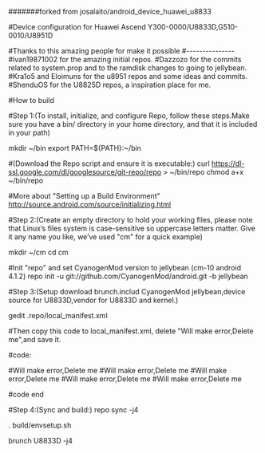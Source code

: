 #######forked from josalaito/android_device_huawei_u8833

#Device configuration for Huawei Ascend Y300-0000/U8833D,G510-0010/U8951D

#Thanks to this amazing people for make it possible
#---------------
#ivan19871002 for the amazing initial repos.
#Dazzozo for the commits related to system.prop and to the ramdisk changes to going to jellybean.
#Kra1o5 and Eloimuns for the u8951 repos and some ideas and commits.
#ShenduOS for the U8825D repos, a inspiration place for me.


#How to build



#Step 1:(To install, initialize, and configure Repo, follow these steps.Make sure you have a bin/ directory in your home directory, and that it is included in your path)

mkdir ~/bin
export PATH=${PATH}:~/bin

#(Download the Repo script and ensure it is executable:)
curl https://dl-ssl.google.com/dl/googlesource/git-repo/repo > ~/bin/repo
chmod a+x ~/bin/repo

#More about "Setting up a Build Environment" http://source.android.com/source/initializing.html




#Step 2:(Create an empty directory to hold your working files, please note that Linux’s files system is case-sensitive so uppercase letters matter. Give it any name you like, we’ve used "cm" for a quick example)

mkdir ~/cm
cd cm

#Init "repo" and set CyanogenMod version to jellybean (cm-10 android 4.1.2) 
repo init -u git://github.com/CyanogenMod/android.git -b jellybean




#Step 3:(Setup download brunch.includ CyanogenMod jellybean,device source for U8833D,vendor for U8833D and kernel.)

gedit .repo/local_manifest.xml

#Then copy this code to local_manifest.xml, delete "Will make error,Delete me",and save it.

#code:

<?xml version="1.0" encoding="UTF-8"?>
#Will make error,Delete me
<manifest>
#Will make error,Delete me
<remove-project name="CyanogenMod/android_hardware_qcom_display" />
<project path="hardware/qcom/display" name="LegacyDroid/android_hardware_qcom_display-legacy" remote="github" revision="jellybean" />
#Will make error,Delete me
<project name="xjljian/android_device_huawei_y300-0000_U8833D_new" path="device/huawei/U8833D" remote="github" revision="jellybean" />
<project name="josalaito/android_kernel_huawei_msm8x25" path="kernel/huawei/msm8x25" remote="github" revision="cm-10.1" />
<project name="xjljian/proprietary_vendor_huawei_U8833D" path="vendor/huawei/" remote="github" revision="jellybean" />
<project name="CyanogenMod/android_hardware_atheros_wlan" path="hardware/atheros/wlan" remote="github" revision="jellybean" />
#Will make error,Delete me
</manifest>
#Will make error,Delete me

#code end

#Step 4:(Sync and build:)
repo sync -j4

. build/envsetup.sh

brunch U8833D -j4
